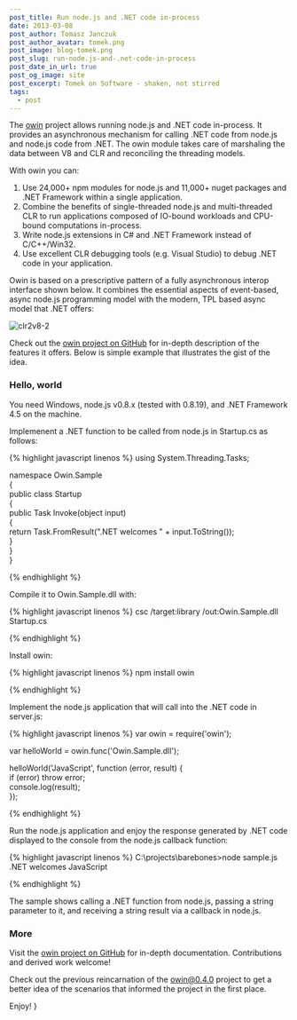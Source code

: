 ```yaml
---
post_title: Run node.js and .NET code in-process
date: 2013-03-08
post_author: Tomasz Janczuk
post_author_avatar: tomek.png
post_image: blog-tomek.png
post_slug: run-node.js-and-.net-code-in-process
post_date_in_url: true
post_og_image: site
post_excerpt: Tomek on Software - shaken, not stirred
tags:
  - post
---
```





The [owin](https://github.com/tjanczuk/owin) project allows running node.js and .NET code in-process. It provides an asynchronous mechanism for calling .NET code from node.js and node.js code from .NET. The owin module takes care of marshaling the data between V8 and CLR and reconciling the threading models.   

With owin you can:  

1. Use 24,000+ npm modules for node.js and 11,000+ nuget packages and .NET Framework within a single application.  
2. Combine the benefits of single-threaded node.js and multi-threaded CLR to run applications composed of IO-bound workloads and CPU-bound computations in-process.  
3. Write node.js extensions in C# and .NET Framework instead of C/C++/Win32.  
4. Use excellent CLR debugging tools (e.g. Visual Studio) to debug .NET code in your application.  
  

Owin is based on a prescriptive pattern of a fully asynchronous interop interface shown below. It combines the essential aspects of event-based, async node.js programming model with the modern, TPL based async model that .NET offers:  

 ![clr2v8-2](http://lh6.ggpht.com/-c99ILjYyne8/UTouoCrfT5I/AAAAAAAADbQ/GqhhN6QdcVo/clr2v8-2_thumb%25255B2%25255D.png?imgmax=800)   

Check out the [owin project on GitHub](https://github.com/tjanczuk/owin) for in-depth description of the features it offers. Below is simple example that illustrates the gist of the idea.    

### Hello, world  

You need Windows, node.js v0.8.x (tested with 0.8.19), and .NET Framework 4.5 on the machine.   

Implemenent a .NET function to be called from node.js in Startup.cs as follows:  

{% highlight javascript linenos %}
   using System.Threading.Tasks;  
  
namespace Owin.Sample  
{  
    public class Startup  
    {  
        public Task<object> Invoke(object input)  
        {  
            return Task.FromResult<object>(".NET welcomes " + input.ToString());  
        }  
    }  
}
  

{% endhighlight %}



Compile it to Owin.Sample.dll with:

{% highlight javascript linenos %}
csc /target:library /out:Owin.Sample.dll Startup.cs
  

{% endhighlight %}





Install owin:

{% highlight javascript linenos %}
npm install owin
  

{% endhighlight %}





Implement the node.js application that will call into the .NET code in server.js:

{% highlight javascript linenos %}
var owin = require('owin');  
  
var helloWorld = owin.func('Owin.Sample.dll');  
  
helloWorld('JavaScript', function (error, result) {  
    if (error) throw error;  
    console.log(result);  
});
  

{% endhighlight %}





Run the node.js application and enjoy the response generated by .NET code displayed to the console from the node.js callback function:

{% highlight javascript linenos %}
C:\projects\barebones>node sample.js  
.NET welcomes JavaScript
  

{% endhighlight %}





The sample shows calling a .NET function from node.js, passing a string parameter to it, and receiving a string result via a callback in node.js. 

### More

Visit the [owin project on GitHub](https://github.com/tjanczuk/owin) for in-depth documentation. Contributions and derived work welcome!

Check out the previous reincarnation of the [owin@0.4.0](http://tomasz.janczuk.org/2013/02/hosting-net-code-in-nodejs-applications.html) project to get a better idea of the scenarios that informed the project in the first place. 

Enjoy!  }